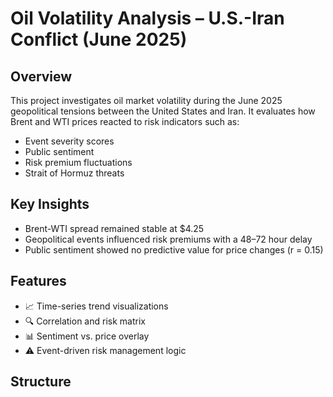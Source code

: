 # Oil Volatility Analysis – U.S.-Iran Conflict (June 2025)

## Overview
This project investigates oil market volatility during the June 2025 geopolitical tensions between the United States and Iran. It evaluates how Brent and WTI prices reacted to risk indicators such as:

- Event severity scores
- Public sentiment
- Risk premium fluctuations
- Strait of Hormuz threats

## Key Insights
- Brent-WTI spread remained stable at $4.25
- Geopolitical events influenced risk premiums with a 48–72 hour delay
- Public sentiment showed no predictive value for price changes (r = 0.15)

## Features
- 📈 Time-series trend visualizations
- 🔍 Correlation and risk matrix
- 📊 Sentiment vs. price overlay
- ⚠️ Event-driven risk management logic

## Structure
